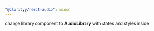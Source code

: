 ```yaml
---
"@clxrityy/react-audio": minor
---
```


change library component to **AudioLibrary** with states and styles inside
